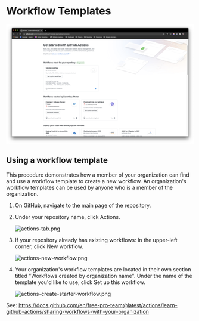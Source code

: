 # Workflow Templates

![workflow_templates.png](assets/workflow_templates.png)

## Using a workflow template

This procedure demonstrates how a member of your organization can find and use a workflow template to create a new workflow. An organization's workflow templates can be used by anyone who is a member of the organization.

1. On GitHub, navigate to the main page of the repository.
1. Under your repository name, click Actions.

    ![actions-tab.png](https://docs.github.com/assets/images/help/repository/actions-tab.png)

1. If your repository already has existing workflows: In the upper-left corner, click New workflow.

    ![actions-new-workflow.png](https://docs.github.com/assets/images/help/repository/actions-new-workflow.png)

1. Your organization's workflow templates are located in their own section titled "Workflows created by organization name". Under the name of the template you'd like to use, click Set up this workflow.

    ![actions-create-starter-workflow.png](https://docs.github.com/assets/images/help/settings/actions-create-starter-workflow.png)

See: https://docs.github.com/en/free-pro-team@latest/actions/learn-github-actions/sharing-workflows-with-your-organization
